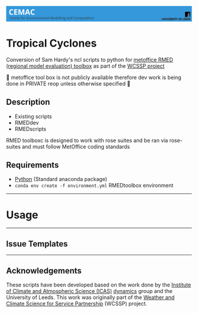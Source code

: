 <div align="center">
<a href="https://www.cemac.leeds.ac.uk/">
  <img src="https://github.com/cemac/cemac_generic/blob/master/Images/cemac.png"></a>
  <br>
</div>

# Tropical Cyclones

Conversion of Sam Hardy's ncl scripts to python for [metoffice RMED (regional model evaluation) toolbox](https://code.metoffice.gov.uk/trac/rmedtoolbox/) as part of the [WCSSP project](https://www.metoffice.gov.uk/research/collaboration/newton/wcssp-se-asia/wp3)

:construction: metoffice tool box is not publicly available therefore dev work is being done in PRIVATE reop unless otherwise specified :construction:

## Description ##

* Existing scripts
* RMEDdev
* RMEDscripts

RMED toolboxc is designed to work with rose suites and be ran via rose-suites and must follow MetOffice coding standards


## Requirements ##

* [Python](https://www.anaconda.com/download/) (Standard anaconda package)
* `conda env create -f environment.yml` RMEDtoolbox environment


<hr>

# Usage #

<hr>


## Issue Templates ##


<hr>

## Acknowledgements ##

These scripts have been developed based on the work done by the [Institute of Climate and Atmospheric Science (ICAS)](http://www.see.leeds.ac.uk/research/icas/) [dynamics](http://www.see.leeds.ac.uk/research/icas/research-themes/atmosphere/) group and the University of Leeds. This work was originally part of the [Weather and Climate Science for Service Partnership](https://www.metoffice.gov.uk/research/collaboration/newton/wcssp-southeast-asia) (WCSSP) project.
